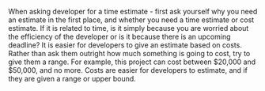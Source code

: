 
When asking developer for a time estimate - first ask yourself why you need an estimate in the first place, and whether you need a time estimate or cost estimate.
If it is related to time, is it simply because you are worried about the efficiency of the developer or is it because there is an upcoming deadline?
It is easier for developers to give an estimate based on costs.  Rather than ask them outright how much something is going to cost, try to give them a range.  For example, this project can cost between $20,000 and $50,000, and no more.  Costs are easier for developers to estimate, and if they are given a range or upper bound.  

